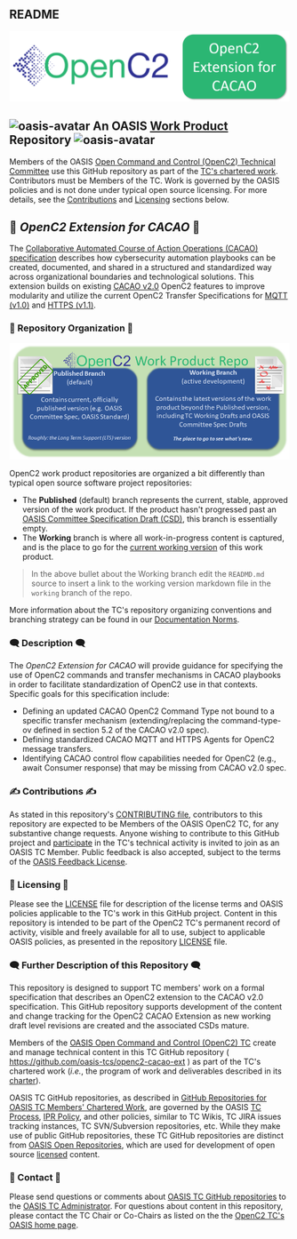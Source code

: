 ## README

![Work Product ReadMe Logo](images/cacao-ext-logo-header.png)

## ![oasis-avatar](https://avatars.githubusercontent.com/u/47402065?s=24&v=4) An OASIS [Work Product](https://www.oasis-open.org/policies-guidelines/oasis-defined-terms-2018-05-22/#dWorkProduct) Repository ![oasis-avatar](https://avatars.githubusercontent.com/u/47402065?s=24&v=4) 

Members of the OASIS [Open Command and Control (OpenC2) Technical
Committee](https://groups.oasis-open.org/communities/tc-community-home2?CommunityKey=a34c9baf-48b2-44c5-a567-018dc7d32296)
use this GitHub repository as part of the [TC's chartered
work](https://www.oasis-open.org/committees/openc2/charter.php).
Contributors must be Members of the TC. Work is governed by the
OASIS policies and is not done under typical open source
licensing. For more details, see the
[Contributions](#writing_hand-contributions-writing_hand) and
[Licensing](#scroll-licensing-scroll) sections below. 

## :blue_book: _OpenC2 Extension for CACAO_ :blue_book:

The [Collaborative Automated Course of Action Operations (CACAO) specification](https://docs.oasis-open.org/cacao/security-playbooks/v2.0/security-playbooks-v2.0.html)
describes how cybersecurity automation playbooks can be created, documented, and
shared in a structured and standardized way across organizational boundaries and
technological solutions. This extension builds on existing [CACAO
v2.0](https://docs.oasis-open.org/cacao/security-playbooks/v2.0/security-playbooks-v2.0.html)
OpenC2 features to improve modularity and utilize the current OpenC2 Transfer
Specifications for 
[MQTT (v1.0)](https://docs.oasis-open.org/openc2/transf-mqtt/v1.0/transf-mqtt-v1.0.html)
and [HTTPS (v1.1)](https://docs.oasis-open.org/openc2/open-impl-https/v1.1/cs01/open-impl-https-v1.1-cs01.html).

### :twisted_rightwards_arrows: Repository Organization :twisted_rightwards_arrows:

![branches](images/repo-branches.png)

OpenC2 work product repositories are organized a bit differently
than typical open source software project repositories:

* The **Published** (default) branch represents the current,
  stable, approved version of the work product. If the product
  hasn't progressed past an [OASIS Committee Specification Draft
  (CSD)](https://www.oasis-open.org/policies-guidelines/tc-process-2017-05-26/#committeeDraft),
  this branch is essentially empty.
* The **Working** branch is where all work-in-progress content is
  captured, and is the place to go for the [current working
  version]() of this work product.

> In the above bullet about the Working branch edit the `READMD.md` source to
> insert a link to the working version markdown file in the `working` branch of
> the repo.

More information about the TC's repository organizing conventions
and branching strategy can be found in our [Documentation
Norms](https://github.com/oasis-tcs/openc2-tc-ops/blob/main/Documentation-Norms.md#433-configure-repository).


### :left_speech_bubble: Description :left_speech_bubble:

The *OpenC2 Extension for CACAO* will provide guidance for specifying the use of
OpenC2 commands and transfer mechanisms in CACAO playbooks in order to
facilitate standardization of OpenC2 use in that contexts.  Specific goals for
this specification include:
- Defining an updated CACAO OpenC2 Command Type not bound to a specific transfer
mechanism (extending/replacing the command-type-ov defined in section 5.2 of the
CACAO v2.0 spec).
- Defining standardized CACAO MQTT and HTTPS Agents for OpenC2 message
transfers.
- Identifying CACAO control flow capabilities needed for OpenC2 (e.g., await
Consumer response) that may be missing from CACAO v2.0 spec.

### :writing_hand: Contributions :writing_hand:
<div>
<p>As stated in this repository's <a href="CONTRIBUTING.md">CONTRIBUTING file</a>, contributors to this repository are expected to be Members of the OASIS OpenC2 TC, for any substantive change requests.  Anyone wishing to contribute to this GitHub project and <a href="https://www.oasis-open.org/join/participation-instructions" target="_blank">participate</a> in the TC's technical activity is invited to join as an OASIS TC Member.  Public feedback is also accepted, subject to the terms of the <a href="https://www.oasis-open.org/policies-guidelines/ipr#appendixa" target="_blank">OASIS Feedback License</a>.</p>
</div>


### :scroll: Licensing :scroll:

<div>
<p>Please see the <a href="LICENSE.md">LICENSE</a> file for description of the license terms and OASIS policies applicable to the TC's work in this GitHub project. Content in this repository is intended to be part of the OpenC2 TC's permanent record of activity, visible and freely available for all to use, subject to applicable OASIS policies, as presented in the repository <a href="LICENSE.md">LICENSE</a> file.</p>
</div>

### :left_speech_bubble:   Further Description of this Repository :left_speech_bubble: 

This repository is designed to support TC members' work on a formal
specification that describes an OpenC2 extension to the CACAO v2.0
specification. This GitHub repository supports development of the content and
change tracking for the OpenC2 CACAO Extension as new working draft level
revisions are created and the associated CSDs mature.

<div>

<p>Members of the <a href="https://groups.oasis-open.org/communities/tc-community-home2?CommunityKey=a34c9baf-48b2-44c5-a567-018dc7d32296" target="_blank">OASIS Open Command and Control (OpenC2) TC</a> create and manage technical content in this TC GitHub repository ( <a href="https://github.com/oasis-tcs/openc2-cacao-ext" target="_blank">https://github.com/oasis-tcs/openc2-cacao-ext</a> ) as part of the TC's chartered work (<i>i.e.</i>, the program of work and deliverables described in its <a href="https://www.oasis-open.org/committees/openc2/charter.php" target="_blank">charter</a>).</p>

<p>OASIS TC GitHub repositories, as described in <a href="https://www.oasis-open.org/resources/tcadmin/github-repositories-for-oasis-tc-members-chartered-work">GitHub Repositories for OASIS TC Members' Chartered Work</a>, are governed by the OASIS <a href="https://www.oasis-open.org/policies-guidelines/tc-process">TC Process</a>, <a href="https://www.oasis-open.org/policies-guidelines/ipr">IPR Policy</a>, and other policies, similar to TC Wikis, TC JIRA issues tracking instances, TC SVN/Subversion repositories, etc.  While they make use of public GitHub repositories, these TC GitHub repositories are distinct from <a href="https://www.oasis-open.org/resources/open-repositories">OASIS Open Repositories</a>, which are used for development of open source <a href="https://www.oasis-open.org/resources/open-repositories/licenses">licensed</a> content.</p>
</div>


###  :envelope_with_arrow: Contact :envelope_with_arrow:
<div>
<p>Please send questions or comments about <a href="https://www.oasis-open.org/resources/tcadmin/github-repositories-for-oasis-tc-members-chartered-work">OASIS TC GitHub repositories</a> to the <a href="mailto:tc-admin@oasis-open.org">OASIS TC Administrator</a>.  For questions about content in this repository, please contact the TC Chair or Co-Chairs as listed on the the <a href="https://groups.oasis-open.org/communities/tc-community-home2?CommunityKey=a34c9baf-48b2-44c5-a567-018dc7d32296">OpenC2 TC's OASIS home page</a>.</p>
</div>


